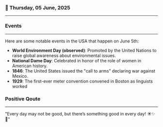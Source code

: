 ### 📅 Thursday, 05 June, 2025
------
### Events
------
Here are some notable events in the USA that happen on June 5th:

- **World Environment Day (observed)**: Promoted by the United Nations to raise global awareness about environmental issues.
- **National Dame Day**: Celebrated in honor of the role of women in American history.
- **1846**: The United States issued the "call to arms" declaring war against Mexico.
- **1929**: The first-ever meter convention convened in Boston as linguists worked
### Positive Qoute
------
"Every day may not be good, but there’s something good in every day! ☀️✨🌈"
